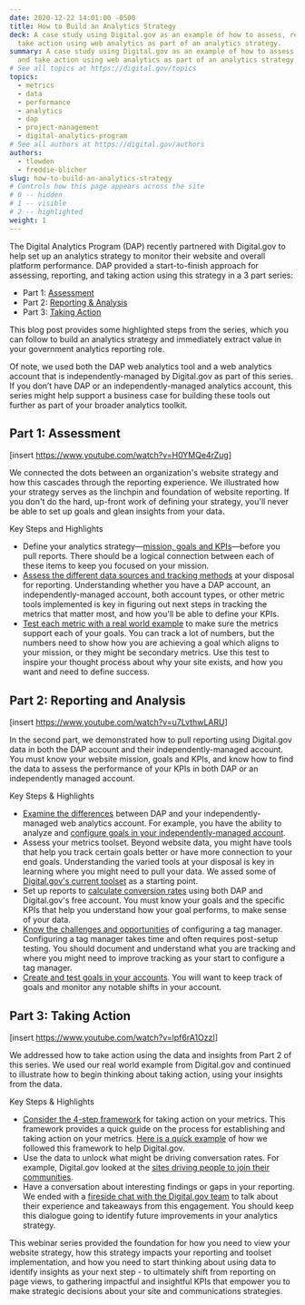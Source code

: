 ```yaml
---
date: 2020-12-22 14:01:00 -0500
title: How to Build an Analytics Strategy
deck: A case study using Digital.gov as an example of how to assess, report, and
  take action using web analytics as part of an analytics strategy.
summary: A case study using Digital.gov as an example of how to assess, report,
  and take action using web analytics as part of an analytics strategy.
# See all topics at https://digital.gov/topics
topics:
  - metrics
  - data
  - performance
  - analytics
  - dap
  - project-management
  - digital-analytics-program
# See all authors at https://digital.gov/authors
authors:
  - tlowden
  - freddie-blicher
slug: how-to-build-an-analytics-strategy
# Controls how this page appears across the site
# 0 -- hidden
# 1 -- visible
# 2 -- highlighted
weight: 1
---
```

The Digital Analytics Program (DAP) recently partnered with Digital.gov to help set up an analytics strategy to monitor their website and overall platform performance. DAP provided a start-to-finish approach for assessing, reporting, and taking action using this strategy in a 3 part series: 



* Part 1: [Assessment](https://digital.gov/event/2020/08/26/dap-analytics-case-study-part-1/) 
* Part 2: [Reporting & Analysis](https://digital.gov/event/2020/09/24/dap-analytics-case-study-part-2/) 
* Part 3: [Taking Action](https://digital.gov/event/2020/10/21/analytics-case-study-part-3-action/)



This blog post provides some highlighted steps from the series, which you can follow to build an analytics strategy and immediately extract value in your government analytics reporting role.



Of note, we used both the DAP web analytics tool and a web analytics account that is independently-managed by Digital.gov as part of this series. If you don’t have DAP or an independently-managed analytics account, this series might help support a business case for building these tools out further as part of your broader analytics toolkit.

## Part 1: Assessment

[insert <https://www.youtube.com/watch?v=H0YMQe4rZug>] 

We connected the dots between an organization's website strategy and how this cascades through the reporting experience. We illustrated how your strategy serves as the linchpin and foundation of website reporting. If you don't do the hard, up-front work of defining your strategy, you'll never be able to set up goals and glean insights from your data. 

Key Steps and Highlights 

* Define your analytics strategy—[mission, goals and KPIs](https://youtu.be/H0YMQe4rZug?t=511)—before you pull reports. There should be a logical connection between each of these items to keep you focused on your mission.
* [Assess the different data sources and tracking methods](https://youtu.be/H0YMQe4rZug?t=991) at your disposal for reporting. Understanding whether you have a DAP account, an independently-managed account, both account types, or other metric tools implemented is key in figuring out next steps in tracking the metrics that matter most, and how you'll be able to define your KPIs. 
* [Test each metric with a real world example](https://youtu.be/H0YMQe4rZug?t=1692) to make sure the metrics support each of your goals. You can track a lot of numbers, but the numbers need to show how you are achieving a goal which aligns to your mission, or they might be secondary metrics. Use this test to inspire your thought process about why your site exists, and how you want and need to define success.

## Part 2: Reporting and Analysis 

[insert <https://www.youtube.com/watch?v=u7LvthwLARU>] 

In the second part, we demonstrated how to pull reporting using Digital.gov data in both the DAP account and their independently-managed account. You must know your website mission, goals and KPIs, and know how to find the data to assess the performance of your KPIs in both DAP or an independently managed account. 

Key Steps & Highlights 

* [Examine the differences](https://youtu.be/u7LvthwLARU?t=309) between DAP and your independently-managed web analytics account. For example, you have the ability to analyze and [configure goals in your independently-managed account](https://youtu.be/u7LvthwLARU?t=675). 
* Assess your metrics toolset. Beyond website data, you might have tools that help you track certain goals better or have more connection to your end goals. Understanding the varied tools at your disposal is key in learning where you might need to pull your data. We assed some of [Digital.gov's current toolset](https://youtu.be/u7LvthwLARU?t=635) as a starting point.
* Set up reports to [calculate conversion rates](https://youtu.be/u7LvthwLARU?t=897) using both DAP and Digital.gov's free account. You must know your goals and the specific KPIs that help you understand how your goal performs, to make sense of your data.
* [Know the challenges and opportunities](https://youtu.be/u7LvthwLARU?t=2357) of configuring a tag manager. Configuring a tag manager takes time and often requires post-setup testing. You should document and understand what you are tracking and where you might need to improve tracking as your start to configure a tag manager.
* [Create and test goals in your accounts](https://youtu.be/u7LvthwLARU?t=2596). You will want to keep track of goals and monitor any notable shifts in your account. 

## Part 3: Taking Action

[insert <https://www.youtube.com/watch?v=lpf6rA1OzzI>] 

We addressed how to take action using the data and insights from Part 2 of this series. We used our real world example from Digital.gov and continued to illustrate how to begin thinking about taking action, using your insights from the data.

Key Steps & Highlights 

* [Consider the 4-step framework](https://youtu.be/lpf6rA1OzzI?t=367) for taking action on your metrics. This framework provides a quick guide on the process for establishing and taking action on your metrics. [Here is a quick example](https://youtu.be/lpf6rA1OzzI?t=451) of how we followed this framework to help Digital.gov.
* Use the data to unlock what might be driving conversation rates. For example, Digital.gov looked at the [sites driving people to join their communities](https://youtu.be/lpf6rA1OzzI?t=721).
* Have a conversation about interesting findings or gaps in your reporting. We ended with a [fireside chat with the Digital.gov team](https://youtu.be/lpf6rA1OzzI?t=2328) to talk about their experience and takeaways from this engagement. You should keep this dialogue going to identify future improvements in your analytics strategy. 

This webinar series provided the foundation for how you need to view your website strategy, how this strategy impacts your reporting and toolset implementation, and how you need to start thinking about using data to identify insights as your next step - to ultimately shift from reporting on page views, to gathering impactful and insightful KPIs that empower you to make strategic decisions about your site and communications strategies.